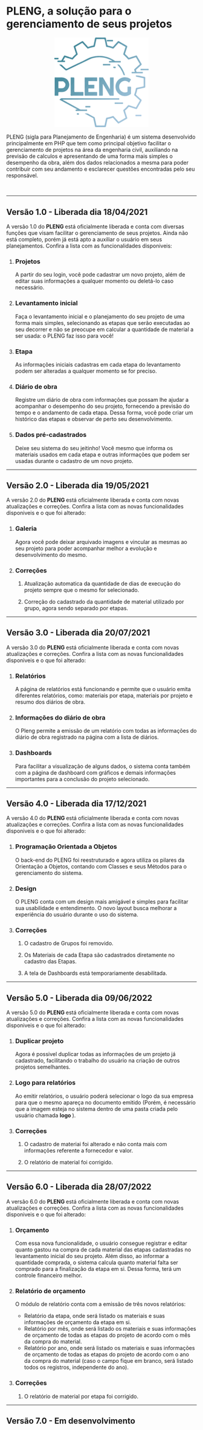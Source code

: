 # PLENG, a solução para o gerenciamento de seus projetos

<p align="center">
   <img src="imgs/logo.svg" width="250" >
</p>

 
PLENG (sigla para Planejamento de Engenharia) é um sistema desenvolvido principalmente em PHP que tem como principal objetivo facilitar o gerenciamento de projetos na área da engenharia civil, auxiliando na previsão de calculos e apresentando de uma forma mais simples o desempenho da obra, além dos dados relacionados a mesma para poder contribuir com seu andamento e esclarecer questões encontradas pelo seu responsável.

<br/>
<hr/>

<h2> Versão 1.0 - Liberada dia 18/04/2021 </h2>

<p> A versão 1.0 do <b> PLENG </b> está oficialmente liberada e conta com diversas funções que visam facilitar o gerenciamento de seus projetos. Ainda não está completo, porém já está apto a auxiliar o usuário em seus planejamentos. Confira a lista com as funcionalidades disponiveis: </p>

<ol>
   <li>
      <h3> Projetos </h3>
      <p> A partir do seu login, você pode cadastrar um novo projeto, além de editar suas informações a qualquer momento ou deletá-lo caso necessário.</p>
   </li>
   
   <li>
      <h3> Levantamento inicial </h3>
      <p> Faça o levantamento inicial e o planejamento do seu projeto de uma forma mais simples, selecionando as etapas que serão executadas ao seu decorrer e não se preocupe em         calcular a quantidade de material a ser usada: o PLENG faz isso para você!</p>
   </li>
   
   <li>
      <h3> Etapa </h3>
      <p> As informações iniciais cadastras em cada etapa do levantamento podem ser alteradas a qualquer momento se for preciso.</p>
   </li>
   
   <li>
      <h3> Diário de obra </h3>
      <p> Registre um diário de obra com informações que possam lhe ajudar a acompanhar o desempenho do seu projeto, fornecendo a previsão do tempo e o andamento de cada etapa.          Dessa forma, você pode criar um histórico das etapas e observar de perto seu desenvolvimento.</p>
   </li>
   
   <li>
      <h3> Dados pré-cadastrados </h3>
      <p> Deixe seu sistema do seu jeitinho! Você mesmo que informa os materiais usados em cada etapa e outras informações que podem ser usadas durante o cadastro de um novo             projeto. </p>
   </li>
</ol>

<hr/>

<h2> Versão 2.0 - Liberada dia 19/05/2021 </h2>

<p> A versão 2.0 do <b> PLENG </b> está oficialmente liberada e conta com novas atualizações e correções. Confira a lista com as novas funcionalidades disponiveis e o que foi alterado: </p>

<ol>
   <li>
      <h3> Galeria </h3>
      <p> Agora você pode deixar arquivado imagens e vincular as mesmas ao seu projeto para poder acompanhar melhor a evolução e desenvolvimento do mesmo.</p>
   </li>
   
   <li>
      <h3> Correções </h3>
      <ol>
         <li>
            <p> Atualização automatica da quantidade de dias de execução do projeto sempre que o mesmo for selecionado. </p>
         </li>
         <li>
            <p> Correção do cadastrado da quantidade de material utilizado por grupo, agora sendo separado por etapas. </p>
         </li>
      </ol>
  </li>   
</ol>

<hr/>

<h2> Versão 3.0 - Liberada dia 20/07/2021 </h2>

<p> A versão 3.0 do <b> PLENG </b> está oficialmente liberada e conta com novas atualizações e correções. Confira a lista com as novas funcionalidades disponiveis e o que foi alterado: </p>

<ol>
   <li>
      <h3> Relatórios </h3>
      <p> A página de relatórios está funcionando e permite que o usuário emita diferentes relatórios, como: materiais por etapa, materiais 
         por projeto e resumo dos diários de obra.</p>
   </li>
   
   <li>
      <h3> Informações do diário de obra </h3>
      <p> O Pleng permite a emissão de um relatório com todas as informações do diário de obra registrado na página com a lista de diários.</p>
   </li>
   
   <li>
      <h3> Dashboards </h3>
      <p> Para facilitar a visualização de alguns dados, o sistema conta também com a página de dashboard com gráficos e demais informações 
         importantes para a conclusão do projeto selecionado.</p>
   </li>
</ol>

<hr/>

<h2> Versão 4.0 - Liberada dia 17/12/2021 </h2>

<p> A versão 4.0 do <b> PLENG </b> está oficialmente liberada e conta com novas atualizações e correções. Confira a lista com as novas funcionalidades disponiveis e o que foi alterado: </p>

<ol>
   <li>
      <h3> Programação Orientada a Objetos </h3>
      <p> O back-end do PLENG foi reestruturado e agora utiliza os pilares da Orientação a Objetos, contando com Classes e seus Métodos para o gerenciamento do sistema.</p>
   </li>
   
   <li>
      <h3> Design </h3>
      <p> O PLENG conta com um design mais amigável e simples para facilitar sua usabilidade e entendimento. O novo layout busca melhorar a experiência do usuário durante o uso do sistema.</p>
   </li>
   
   <li>
      <h3> Correções </h3>
      <ol>
         <li>
            <p> O cadastro de Grupos foi removido. </p>
         </li>
         <li>
            <p> Os Materiais de cada Etapa são cadastrados diretamente no cadastro das Etapas. </p>
         </li>
         <li>
            <p> A tela de Dashboards está temporariamente desabilitada. </p>
         </li>
      </ol>
  </li> 
</ol>


<hr/>

<h2> Versão 5.0 - Liberada dia 09/06/2022 </h2>

<p> A versão 5.0 do <b> PLENG </b> está oficialmente liberada e conta com novas atualizações e correções. Confira a lista com as novas funcionalidades disponiveis e o que foi alterado: </p>

<ol>
   <li>
      <h3> Duplicar projeto </h3>
      <p> Agora é possivel duplicar todas as informações de um projeto já cadastrado, facilitando o trabalho do usuário na criação de outros projetos semelhantes.</p>
   </li>
   
   <li>
      <h3> Logo para relatórios </h3>
      <p> Ao emitir relatórios, o usuário poderá selecionar o logo da sua empresa para que o mesmo apareça no documento emitido (Porém, é necessário que a imagem esteja no sistema dentro de uma pasta criada pelo usuário chamada <b> logo </b>).</p>
   </li>
   
   <li>
      <h3> Correções </h3>
      <ol>
         <li>
            <p> O cadastro de materiai foi alterado e não conta mais com informações referente a fornecedor e valor. </p>
         </li>
         <li>
            <p> O relatório de material foi corrigido. </p>
         </li>
      </ol>
  </li> 
</ol>

<hr/>

<h2> Versão 6.0 - Liberada dia 28/07/2022 </h2>

<p> A versão 6.0 do <b> PLENG </b> está oficialmente liberada e conta com novas atualizações e correções. Confira a lista com as novas funcionalidades disponiveis e o que foi alterado: </p>

<ol>
   <li>
      <h3> Orçamento </h3>
      <p> Com essa nova funcionalidade, o usuário consegue registrar e editar quanto gastou na compra de cada material das etapas cadastradas no levantamento inicial do seu projeto. Além disso, ao informar a quantidade comprada, o sistema calcula quanto material falta ser comprado para a finalização da etapa em si. Dessa forma, terá um controle financeiro melhor.</p>
   </li>
   
   <li>
      <h3> Relatório de orçamento </h3>
      <p> O módulo de relatório conta com a emissão de três novos relatórios:</p>
      <ul>
         <li> Relatório da etapa, onde será listado os materiais e suas informações de orçamento da etapa em si.</li>
         <li> Relatório por mês, onde será listado os materiais e suas informações de orçamento de todas as etapas do projeto de acordo com o mês da compra do material.</li>
         <li> Relatório por ano, onde será listado os materiais e suas informações de orçamento de todas as etapas do projeto de acordo com o ano da compra do material (caso o campo fique em branco, será listado todos os registros, independente do ano).</li>
      </ul>
   </li>
   
   <li>
      <h3> Correções </h3>
      <ol>
         <li>
            <p> O relatório de material por etapa foi corrigido. </p>
         </li>
      </ol>
  </li> 
</ol>


<hr/>

<h2> Versão 7.0 - Em desenvolvimento </h2>
